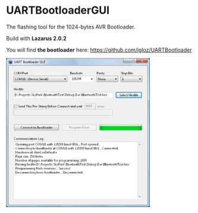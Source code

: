 # UARTBootloaderGUI
The flashing tool for the 1024-bytes AVR Bootloader.

Build with **Lazarus 2.0.2**

You will find **the bootloader** here: https://github.com/igloz/UARTBootloader

<img src="screenshots/screenshot1.png" height="400" alt="Screenshot"/>
